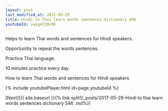 ```yaml
---
layout: post
last_modified_at: 2021-03-29
title: Hindi to Thai learn words sentences dictionary 606 
youtubeId: vajg472Os9E
---
```

 
 
Helps to learn Thai words and sentences for Hindi speakers.

Opportunitiy to repeat the words sentences. 

Practice Thai language. 
 
10 minutes practice every day. 
 
How to learn Thai words and sentences for Hindi speakers 
 
{% include youtubePlayer.html id=page.youtubeId %}
 
 
[Next]({{ site.baseurl }}{% link  split1/_posts/2017-05-29-Hindi to thai learn words sentences dictionary 546 .md%})
 
